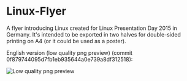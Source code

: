 # Linux-Flyer
A flyer introducing Linux created for Linux Presentation Day 2015 in Germany.
It's intended to be exported in two halves for double-sided printing on A4 (or it could be used as a poster).

English version (low quality png preview) (commit 0f879744095d7fb1eb935644a0e739a8df312518):

![Low quality png preview](https://cloud.githubusercontent.com/assets/3240233/10528177/dda9e33c-7394-11e5-9956-95f9d1f8e4e4.png)
